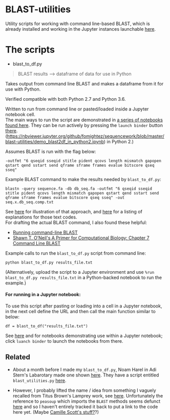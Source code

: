 # BLAST-utilities

Utility scripts for working with command line-based BLAST, which is already installed and working in the Jupyter instances launchable [here](https://github.com/fomightez/blast-binder).

# The scripts

* blast_to_df.py
> BLAST results --> dataframe of data for use in Python

Takes output from command line BLAST and makes a dataframe from it for use with Python.

Verified compatible with both Python 2.7 and Python 3.6.

Written to run from command line or pasted/loaded inside a Jupyter notebook cell.  
The main ways to run the script are demonstrated in [a series of notebooks found here](https://github.com/fomightez/blast-binder). They can be run actively by pressing the `launch binder` button [there](https://github.com/fomightez/blast-binder). (https://nbviewer.jupyter.org/github/fomightez/sequencework/blob/master/blast-utilities/demo_blast2df_in_python2.ipynb) in Python 2.)

Assumes BLAST is run with the flag below:
```
-outfmt "6 qseqid sseqid stitle pident qcovs length mismatch gapopen qstart qend sstart send qframe sframe frames evalue bitscore qseq sseq"
```
Example BLAST command to make the results needed by `blast_to_df.py`:
```
blastn -query sequence.fa -db db_seq.fa -outfmt "6 qseqid sseqid stitle pident qcovs length mismatch gapopen qstart qend sstart send qframe sframe frames evalue bitscore qseq sseq" -out seq.x.db_seq.comp.txt
```

See [here](https://medium.com/@auguste.dutcher/turn-blast-results-into-a-presence-absence-matrix-cc44429c814) for illustration of that approach, and [here](https://blastedbio.blogspot.com/2014/11/column-headers-in-blast-tabular-and-csv.html) for a listing of explanations for those text codes.  
For drafting the actual BLAST command, I also found these helpful:

- [Running command-line BLAST](https://angus.readthedocs.io/en/2017/running-command-line-blast.html) 
- [Shawn  T. O’Neil's A Primer for Computational Biology: Chapter 7 Command Line BLAST](http://library.open.oregonstate.edu/computationalbiology/chapter/command-line-blast/)


Example calls to run the `blast_to_df.py` script from command line:
```
python blast_to_df.py results_file.txt
```

(Alternatively, upload the script to a Jupyter environment and use `%run blast_to_df.py results_file.txt` in a Python-backed notebook to run the example.)




#### For running in a Jupyter notebook:

To use this script after pasting or loading into a cell in a Jupyter notebook, in the next cell define the URL and then call the main function similar to below:
```
df = blast_to_df("results_file.txt")
```
See [here](https://git.io/vh8M7) and for notebooks demonstrating use within a Jupyter notebook; click `luanch binder` to launch the notebooks from there.


Related
-------

- About a month before I made my `blast_to_df.py`, Noam Harel in Adi Stern's Labarotary made one shown [here](https://github.com/taliaku/SternLab/commit/68abf4f05bd3d44923e365e7cdb6ca2ecb1d19ca). They have a script entitled `blast_utilities.py` [here](https://github.com/taliaku/SternLab/blob/master/blast_utilities.py).

- However, I probably lifted the name / idea from something I vaguely recalled from Titus Brown's Lamprey work, see [here](https://github.com/dib-lab/2013-lamprey/blob/7493710399a05433989e25b3d01b962e6cab3553/notebooks/analyses/Lamprey_E_Protein_Analysis.ipynb). Unfortunately the reference to `peasoup` which imports the `BLAST` methods seems defunct [here](https://github.com/dib-lab/2013-lamprey/tree/7493710399a05433989e25b3d01b962e6cab3553) and so I haven't entirely tracked it back to put a link to the code here yet. (Maybe [Camille Scott's stuff?](https://github.com/dib-lab/2013-lamprey/blob/7493710399a05433989e25b3d01b962e6cab3553/notebooks/analyses/petmar-gtf-overlap.ipynb)?)
